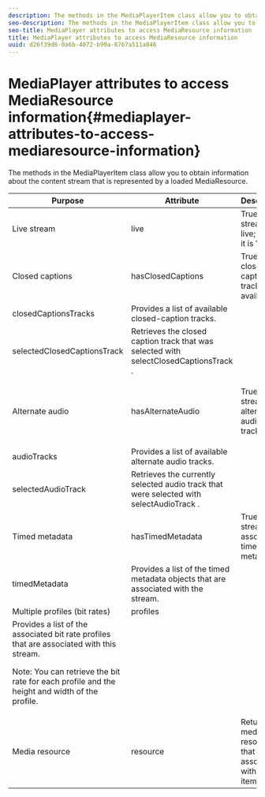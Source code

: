 ```yaml
---
description: The methods in the MediaPlayerItem class allow you to obtain information about the content stream that is represented by a loaded MediaResource.
seo-description: The methods in the MediaPlayerItem class allow you to obtain information about the content stream that is represented by a loaded MediaResource.
seo-title: MediaPlayer attributes to access MediaResource information
title: MediaPlayer attributes to access MediaResource information
uuid: d26f39d6-0a6b-4072-b99a-8767a511a846
---
```


# MediaPlayer attributes to access MediaResource information{#mediaplayer-attributes-to-access-mediaresource-information}

The methods in the MediaPlayerItem class allow you to obtain information about the content stream that is represented by a loaded MediaResource.

<table frame="all" colsep="1" rowsep="1" id="table_46225307CA5B4BB1869576E0B9141E38"> 
 <thead> 
  <tr rowsep="1"> 
   <th colname="1" class="entry"> Purpose </th> 
   <th colname="2" class="entry"> Attribute </th> 
   <th colname="3" class="entry"> Description </th> 
  </tr> 
 </thead>
 <tbody> 
  <tr rowsep="1"> 
   <td colname="1"> Live stream </td> 
   <td colname="2"> <span class="codeph"> live </span> </td> 
   <td colname="3"> True if the stream is live; false if it is VOD. </td> 
  </tr> 
  <tr rowsep="1"> 
   <td colname="1" morerows="2"> Closed captions </td> 
   <td colname="2"> <span class="codeph"> hasClosedCaptions </span> </td> 
   <td colname="3"> True if closed-caption tracks are available. </td> 
  </tr> 
  <tr rowsep="1"> 
   <td colname="2"> <span class="codeph"> closedCaptionsTracks </span> </td> 
   <td colname="3"> Provides a list of available closed-caption tracks. </td> 
  </tr> 
  <tr rowsep="1"> 
   <td colname="2"> <span class="codeph"> selectedClosedCaptionsTrack </span> </td> 
   <td colname="3"> Retrieves the closed caption track that was selected with <span class="codeph"> selectClosedCaptionsTrack </span>. </td> 
  </tr> 
  <tr rowsep="1"> 
   <td colname="1" morerows="2"> Alternate audio </td> 
   <td colname="2"> <span class="codeph"> hasAlternateAudio </span> </td> 
   <td colname="3"> <p>True if the stream has alternate audio tracks. </p> </td> 
  </tr> 
  <tr rowsep="1"> 
   <td colname="2"> <span class="codeph"> audioTracks </span> </td> 
   <td colname="3"> Provides a list of available alternate audio tracks. </td> 
  </tr> 
  <tr rowsep="1"> 
   <td colname="2"> <span class="codeph"> selectedAudioTrack </span> </td> 
   <td colname="3"> 
    <ph>
      Retrieves the currently selected audio track that were selected with 
     <span class="codeph"> selectAudioTrack </span>. 
    </ph> </td> 
  </tr> 
  <tr rowsep="1"> 
   <td colname="1" morerows="1"> Timed metadata </td> 
   <td colname="2"> <span class="codeph"> hasTimedMetadata </span> </td> 
   <td colname="3"> True if the stream has associated timed metadata. </td> 
  </tr> 
  <tr rowsep="1"> 
   <td colname="2"> <span class="codeph"> timedMetadata </span> </td> 
   <td colname="3"> Provides a list of the timed metadata objects that are associated with the stream. </td> 
  </tr> 
  <tr rowsep="1"> 
   <td colname="1" morerows="1"> Multiple profiles (bit rates) </td> 
   <td colname="2" morerows="1"> <span class="codeph"> profiles </span> </td> 
   <td colname="3"> </td> 
  </tr> 
  <tr rowsep="1"> 
   <td colname="3"> Provides a list of the associated bit rate profiles that are associated with this stream. <p>Note:  You can retrieve the bit rate for each profile and the height and width of the profile. </p> </td> 
  </tr> 
  <tr rowsep="1"> 
   <td colname="1"> Media resource </td> 
   <td colname="2"> <span class="codeph"> resource </span> </td> 
   <td colname="3"> Returns the media resource that is associated with this item. </td> 
  </tr> 
 </tbody> 
</table>

